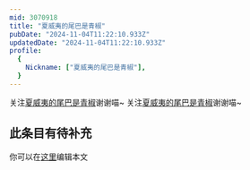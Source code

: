 ```yaml
---
mid: 3070918
title: "夏威夷的尾巴是青椒"
pubDate: "2024-11-04T11:22:10.933Z"
updatedDate: "2024-11-04T11:22:10.933Z"
profile:
  {
    Nickname: ["夏威夷的尾巴是青椒"],
  }
---
```


关注[夏威夷的尾巴是青椒](https://space.bilibili.com/3070918)谢谢喵~ 关注[夏威夷的尾巴是青椒](https://space.bilibili.com/3070918)谢谢喵~

## 此条目有待补充
你可以在[这里](https://github.com/Yuhanawa/VTuber.ICU/edit/master/src/content/v/夏威夷的尾巴是青椒/index.md)编辑本文
